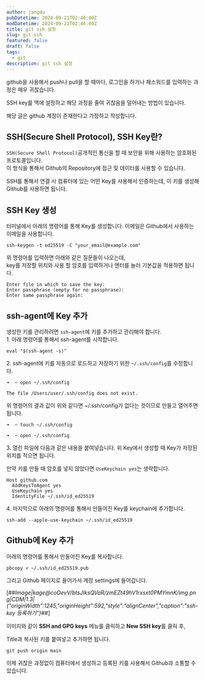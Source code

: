 ```yaml
---
author: jangdu
pubDatetime: 2024-09-21T02:46:00Z
modDatetime: 2024-09-21T02:46:00Z
title: git ssh 설정
slug: git-ssh
featured: false
draft: false
tags:
  - git
description: git ssh 설정
---
```


github을 사용해서 push나 pull을 할 때마다, 로그인을 하거나 패스워드를 입력하는 과정은 매우 귀찮습니다.

SSH key를 맥에 설정하고 해당 과정을 줄여 귀찮음을 덜어내는 방법이 있습니다.

해당 글은 github 계정이 존재한다고 가정하고 작성합니다.

## SSH(Secure Shell Protocol), SSH Key란?

`SSH(Secure Shell Protocol)`공개적인 통신을 할 때 보안을 위해 사용하는 암호화된 프로토콜입니다.  
이 방식을 통해서 Github의 Repository에 접근 및 데이터를 사용할 수 있습니다.

SSH를 통해서 연결 시 컴퓨터에 있는 어떤 Key를 사용해서 인증하는데, 이 키를 생성해 Github를 사용하면 됩니다.

## SSH Key 생성

터미널에서 아래의 명령어를 통해 Key를 생성합니다. 이메일은 Github에서 사용하는 이메일을 사용합니다.

```
ssh-keygen -t ed25519 -C "your_email@example.com"
```

위 명령어를 입력하면 아래와 같은 질문들이 나오는데,  
key를 저장할 위치와 사용 할 암호를 입력하거나 엔터를 눌러 기본값을 적용하면 됩니다.

```
Enter file in which to save the key:
Enter passphrase (empty for no passphrase):
Enter same passphrase again:
```

## ssh-agent에 Key 추가

생성한 키를 관리하려면 `ssh-agent`에 키를 추가하고 관리해야 합니다.  
1\. 아래 명령어를 통해서 ssh-agent를 시작합니다.

```
eval "$(ssh-agent -s)"
```

2\. ssh-agent에 키를 자동으로 로드하고 저장하기 위한 `~/.ssh/config`를 수정합니다.

```
➜  ~ open ~/.ssh/config

The file /Users/user/.ssh/config does not exist.
```

위 명령어의 결과 값이 위와 같다면 ~/.ssh/config가 없다는 것이므로 만들고 열어주면 됩니다.

```
➜  ~ touch ~/.ssh/config

➜  ~ open ~/.ssh/config
```

3\. 열린 파일에 다음과 같은 내용을 붙여넣습니다. 위 Key에서 생성할 때 Key가 저장된 위치를 적으면 됩니다.

만약 키를 만들 때 암호를 넣지 않았다면 `UseKeychain yes`는 생략합니다.

```
Host github.com
  AddKeysToAgent yes
  UseKeychain yes
  IdentityFile ~/.ssh/id_ed25519
```

4\. 마지막으로 아래의 명령어를 통해서 만들어진 Key를 keychain에 추가합니다.

```
ssh-add --apple-use-keychain ~/.ssh/id_ed25519
```

## Github에 Key 추가

아래의 명령어를 통해서 만들어진 Key를 복사합니다.

```
pbcopy < ~/.ssh/id_ed25519.pub
```

그리고 Github 페이지로 들어가서 계정 settings에 들어갑니다.

[##_Image|kage@coOevV/btsJIksQVaR/zmEZt49hV1rxsxt0PMYmnK/img.png|CDM|1.3|{"originWidth":1245,"originHeight":592,"style":"alignCenter","caption":"ssh-key 등록하기"}_##]

이미지와 같이 **SSH and GPG keys** 메뉴를 클릭하고 **New SSH key**를 클릭 후,

Title과 복사된 키를 붙여넣고 추가하면 됩니다.

```
git push origin main
```

이제 귀찮은 과정없이 컴퓨터에서 생성하고 등록된 키를 사용해서 Github과 소통할 수 있습니다.
